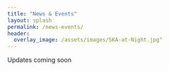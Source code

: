 ```yaml
---
title: "News & Events"
layout: splash
permalink: /news-events/
header:
  overlay_image: /assets/images/SKA-at-Night.jpg"
---
```

 
 Updates coming soon
